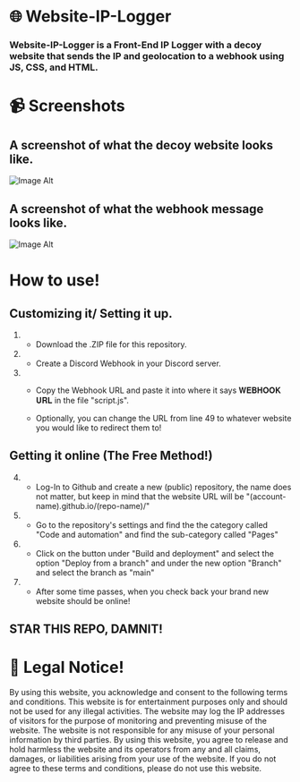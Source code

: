 # 🌐 Website-IP-Logger

### Website-IP-Logger is a Front-End IP Logger with a decoy website that sends the IP and geolocation to a webhook using JS, CSS, and HTML.

# 📹 Screenshots

## A screenshot of what the decoy website looks like.

![Image Alt](https://github.com/3elk/Website-IP-Logger/blob/1228c094e198bb79de4c4f2928a844d48e65d5a3/Screenshot%202025-02-28%20212913.png)

## A screenshot of what the webhook message looks like.

![Image Alt](https://github.com/3elk/Website-IP-Logger/blob/62207a647ed4d2e3fc49ef4390d1d2e337aa6151/media/Screenshot%202025-02-16%20161102.png)

# How to use!

## Customizing it/ Setting it up.

1) - Download the .ZIP file for this repository.

2) - Create a Discord Webhook in your Discord server.

3) - Copy the Webhook URL and paste it into where it says 𝐖𝐄𝐁𝐇𝐎𝐎𝐊 𝐔𝐑𝐋 in the file "script.js".
  
   - Optionally, you can change the URL from line 49 to whatever website you would like to redirect them to!

## Getting it online (The Free Method!)

4) - Log-In to Github and create a new (public) repository, the name does not matter, but keep in mind that the website URL will be "(account-name).github.io/(repo-name)/"

5) - Go to the repository's settings and find the the category called "Code and automation" and find the sub-category called "Pages"
  
6) - Click on the button under "Build and deployment" and select the option "Deploy from a branch" and under the new option "Branch" and select the branch as "main"

7) - After some time passes, when you check back your brand new website should be online!

## STAR THIS REPO, DAMNIT!

# 🚨 Legal Notice!

By using this website, you acknowledge and consent to the following terms and conditions. This website is for entertainment purposes only and should not be used for any illegal activities. The website may log the IP addresses of visitors for the purpose of monitoring and preventing misuse of the website. The website is not responsible for any misuse of your personal information by third parties. By using this website, you agree to release and hold harmless the website and its operators from any and all claims, damages, or liabilities arising from your use of the website. If you do not agree to these terms and conditions, please do not use this website.
